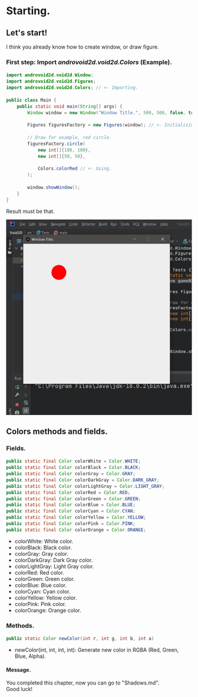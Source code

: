 # Starting.
## Let's start!
I think you already know how to create window, or draw figure.

### First step: Import *androvoid2d.void2d.Colors* (Example).

```java
import androvoid2d.void2d.Window;
import androvoid2d.void2d.Figures;
import androvoid2d.void2d.Colors; // <- Importing.

public class Main {
    public static void main(String[] args) {
        Window window = new Window("Window Title.", 500, 500, false, true);

        Figures figuresFactory = new Figures(window); // <- Initializing.

        // Draw for example, red circle.
        figuresFactory.circle(
            new int[]{100, 100},
            new int[]{50, 50},

            Colors.colorRed // <- Using.
        );

        window.showWindow();
    }
}
```

Result must be that.

<img src="docs-media\RedCircle.png">

## Colors methods and fields.
### Fields.
```java
public static final Color colorWhite = Color.WHITE;
public static final Color colorBlack = Color.BLACK;
public static final Color colorGray = Color.GRAY;
public static final Color colorDarkGray = Color.DARK_GRAY;
public static final Color colorLightGray = Color.LIGHT_GRAY;
public static final Color colorRed = Color.RED;
public static final Color colorGreen = Color.GREEN;
public static final Color colorBlue = Color.BLUE;
public static final Color colorCyan = Color.CYAN;
public static final Color colorYellow = Color.YELLOW;
public static final Color colorPink = Color.PINK;
public static final Color colorOrange = Color.ORANGE;
```

- colorWhite: White color.
- colorBlack: Black color.
- colorGray: Gray color.
- colorDarkGray: Dark Gray color.
- colorLightGray: Light Gray color.
- colorRed: Red color.
- colorGreen: Green color.
- colorBlue: Blue color.
- colorCyan: Cyan color.
- colorYellow: Yellow color.
- colorPink: Pink color.
- colorOrange: Orange color.

### Methods.
```java
public static Color newColor(int r, int g, int b, int a)
```

- newColor(int, int, int, int): Generate new color in RGBA (Red, Green, Blue, Alpha).

#### Message.
You completed this chapter, now you can go to "Shadows.md".
<br>Good luck!
